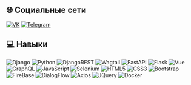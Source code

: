 ## 🌐 Социальные сети
[![VK](https://img.shields.io/badge/Вконтакте-%230077B5.svg?logo=vk&logoColor=white)](https://vk.com/tosha.glyzin) 
[![Telegram](https://img.shields.io/badge/Telegram-%230077B5.svg?logo=telegram&logoColor=white)](https://t.me/tosha_glyzin) 

## 💻 Навыки
![Django](https://img.shields.io/badge/Django-%23092E20.svg?style=flat&logo=django&logoColor=white) 
![Python](https://img.shields.io/badge/Python-3670A0?style=flat&logo=python&logoColor=%23F7DF1E) 
![DjangoREST](https://img.shields.io/badge/Django-REST-ff1709?style=flat&logo=django&logoColor=white&color=ff1709&labelColor=gray) 
![Wagtail](https://img.shields.io/badge/Wagtail-4B0082.svg?style=flat&logo=wagtail&logoColor=white) 
![FastAPI](https://img.shields.io/badge/FastAPI-005571?style=flat&logo=fastapi) 
![Flask](https://img.shields.io/badge/Flask-%23000.svg?style=flat&logo=flask&logoColor=white) 
![Vue](https://img.shields.io/badge/Vue.js-6DA55F?style=flat&logo=vue.js&logoColor=white)
![GraphQL](https://img.shields.io/badge/-GraphQL-E10098?style=flat&logo=graphql&logoColor=white) 
![JavaScript](https://img.shields.io/badge/JavaScript-%23323330.svg?style=flat&logo=javascript&logoColor=%23F7DF1E) 
![Selenium](https://img.shields.io/badge/Selenium-1c4e63.svg?style=flat&logo=selenium&logoColor=green) 
![HTML5](https://img.shields.io/badge/HTML5-gray.svg?style=flat&logo=html5&logoColor=orange) 
![CSS3](https://img.shields.io/badge/CSS3-gray.svg?style=flat&logo=css3&logoColor=orange) 
![Bootstrap](https://img.shields.io/badge/Bootstrap-6f42c1.svg?style=flat&logo=bootstrap&logoColor=white) 
![FireBase](https://img.shields.io/badge/FireBase-grey.svg?style=flat&logo=firebase&logoColor=yellow) 
![DialogFlow](https://img.shields.io/badge/DialogFlow-393d63.svg?style=flat&logo=dialogflow&logoColor=orange) 
![Axios](https://img.shields.io/badge/Axios-5a29e4.svg?style=flat&logo=axios&logoColor=white) 
![JQuery](https://img.shields.io/badge/JQuery-333.svg?style=flat&logo=jquery&logoColor=0769ad) 
![Docker](https://img.shields.io/badge/Docker-8ed1fc.svg?style=flat&logo=docker&logoColor=blue) 
